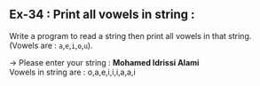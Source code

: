## Ex-34 : Print all vowels in string :  
Write a program to read a string then print all vowels in that string.  
(Vowels are : `a`,`e`,`i`,`o`,`u`).  

-> Please enter your string : __Mohamed Idrissi Alami__  
Vowels in string are : o,a,e,i,i,i,a,a,i  
